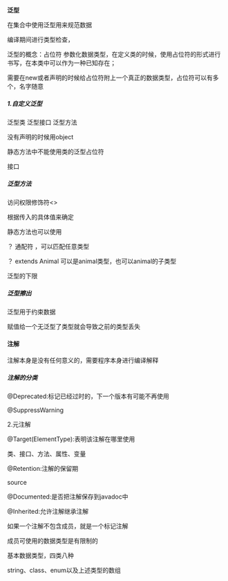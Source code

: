 **泛型**

在集合中使用泛型用来规范数据

编译期间进行类型检查，

泛型的概念：占位符  参数化数据类型，在定义类的时候，使用占位符的形式进行书写，在本类中可以作为一种已知存在；

需要在new或者声明的时候给占位符附上一个真正的数据类型，占位符可以有多个，名字随意

##### 1.自定义泛型

泛型类   泛型接口  泛型方法

没有声明的时候用object

静态方法中不能使用类的泛型占位符

接口

##### 泛型方法

访问权限修饰符<> 

根据传入的具体值来确定

静态方法也可以使用

？ 通配符  ，可以匹配任意类型

？ extends Animal   可以是animal类型，也可以animal的子类型

泛型的下限

##### 泛型擦出

泛型用于约束数据

赋值给一个无泛型了类型就会导致之前的类型丢失

#### 注解

注解本身是没有任何意义的，需要程序本身进行编译解释

##### 注解的分类

@Deprecated:标记已经过时的，下一个版本有可能不再使用

@SuppressWarning

2.元注解

@Target(ElementType):表明该注解在哪里使用

类、接口、方法、属性、变量

@Retention:注解的保留期

source

@Documented:是否把注解保存到javadoc中

@Inherited:允许注解继承注解

如果一个注解不包含成员，就是一个标记注解

成员可使用的数据类型是有限制的

基本数据类型，四类八种

string、class、enum以及上述类型的数组